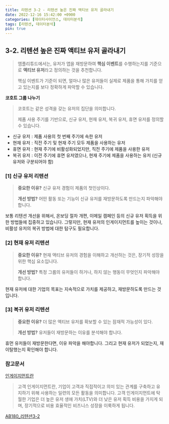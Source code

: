 ```yaml
---
title: 리텐션 3-2 - 리텐션 높은 진짜 액티브 유저 골라내기
date: 2022-12-16 15:42:00 +0900
categories: [데이터사이언스, 데이터분석]
tags: [리텐션, 데이터분석]
pin: true
---
```




## 3-2. 리텐션 높은 진짜 액티브 유저 골라내기

> 앰플리튜드에서는, 유저가 앱을 재방문하여 **핵심 이벤트**를 수행하는지를 기준으로 **액티브 유저**라고 정의하는 것을 추천합니다.
>
> 핵심 이벤트가 기준이 되면, 얼마나 많은 유저들이 실제로 제품을 통해 가치를 얻고 있는지를 보다 정확하게 파악할 수 있습니다.



**코호트 그룹 나누기**

> 코호트는 같은 성격을 갖는 유저의 집단을 의미합니다.
>
> 제품 사용 주기를 기반으로, 신규 유저, 현재 유저, 복귀 유저, 휴면 유저를 정의할 수 있습니다.

+ 신규 유저 : 제품 사용의 첫 번째 주기에 속한 유저
+ 현재 유저 : 직전 주기 및 현재 주기 모두 제품을 사용하는 유저
+ 휴면 유저 : 현재 주기에 비활성화되었지만, 직전 주기에 제품을 사용한 유저
+ 복귀 유저 : 이전 주기에 휴면 유저였으나, 현재 주기에 제품을 사용하는 유저 (신규유저와 구분되어야 함)



### [1] 신규 유저 리텐션

> **중요한 이유?** 신규 유저 경험이 제품의 첫인상이다.
>
> **개선 방법?** 어떤 활동 또는 기능이 신규 유저를 재방문하도록 만드는지 파악해야 합니다.

보통 리텐션 개선을 위해서, 온보딩 절차 개편, 이메일 캠페인 등의 신규 유저 획득을 위한 방법들에 집중하고 있습니다. 그렇지만, 현재 유저의 인게이지먼트를 높이는 것이나, 비활성 유저의 복귀 방법에 대한 탐구도 필요합니다.





### [2] 현재 유저 리텐션

> **중요한 이유?** 현재 액티브 유저의 경험을 이해하고 개선하는 것은, 장기적 성장을 위한 핵심 요소입니다.
>
> **개선 방법?** 특정 그룹의 유저들이 하거나, 하지 않는 행동이 무엇인지 파악해야 합니다.

현재 유저에 대한 기업의 목표는 지속적으로 가치를 제공하고, 재방문하도록 만드는 것입니다.



### [3] 복귀 유저 리텐션

> **중요한 이유?** 더 많은 액티브 유저를 확보할 수 있는 잠재적 가능성이 있다.
>
> **개선 방법?** 유저들이 재방문하는 이유를 분석해야 합니다.

휴먼 유저들이 재방문한다면, 이유 파악을 해야합니다. 그리고 현재 유저가 되었는지, 재이탈했는지 확인해야 합니다.



### 참고문서

[인게이지먼트란](https://blog.ab180.co/posts/what-is-customer-engagement)

> 고객 인게이지먼트란, 기업이 고객과 직접적이고 의미 있는 관계를 구축하고 유지하기 위해 사용하는 일련의 모든 활동을 의미합니다. 고객 인게이지먼트에 탁월한 기업은 더 높은 유저 생애 가치(LTV)와 더 낮은 유저 획득 비용을 가지게 되며, 장기적으로 비용 효율적인 비즈니스 성장을 이룩하게 됩니다. 

[AB180_리텐션3-2](https://blog.ab180.co/posts/retention-series-3-2)
